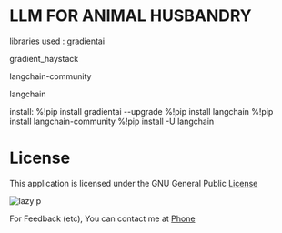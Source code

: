 # LLM FOR ANIMAL HUSBANDRY

libraries used : 
gradientai

gradient_haystack

langchain-community

langchain

install:
%!pip install gradientai --upgrade
%!pip install langchain
%!pip install langchain-community
%!pip install -U langchain

# License

This application is licensed under the GNU General Public  [ License ](https://raw.githubusercontent.com/Hezron26/Auto_git_commit_push/main/LICENSE)


![lazy p](https://user-images.githubusercontent.com/55835551/226184555-72e10ba4-372b-4040-8d6b-cfd2537cc709.jpg)



For Feedback (etc), You can contact me at [ Phone ](https://wa.me/254714415034)
